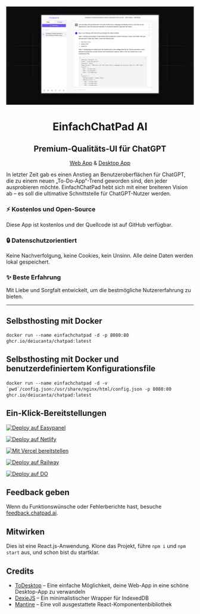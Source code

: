 ![EinfachChatPad AI](./banner.png)

<h1 align="center">EinfachChatPad AI</h1>
<h2 align="center">Premium-Qualitäts-UI für ChatGPT</h2>
<!-- <p align="center"><a href="https://chatpad.ai">Web App</a> & <a href="https://download.chatpad.ai">Desktop App</a></p> -->
<p align="center"><a href="https://chatpad.ai">Web App</a> & <a href="https://dl.todesktop.com/230313oyppkw40a">Desktop App</a></p>

In letzter Zeit gab es einen Anstieg an Benutzeroberflächen für ChatGPT, die zu einem neuen „To-Do-App“-Trend geworden sind, den jeder ausprobieren möchte. EinfachChatPad hebt sich mit einer breiteren Vision ab – es soll die ultimative Schnittstelle für ChatGPT-Nutzer werden.

### ⚡️ Kostenlos und Open-Source

Diese App ist kostenlos und der Quellcode ist auf GitHub verfügbar.

### 🔒 Datenschutzorientiert

Keine Nachverfolgung, keine Cookies, kein Unsinn. Alle deine Daten werden lokal gespeichert.

### ✨ Beste Erfahrung

Mit Liebe und Sorgfalt entwickelt, um die bestmögliche Nutzererfahrung zu bieten.

---

## Selbsthosting mit Docker

```
docker run --name einfachchatpad -d -p 8080:80 ghcr.io/deiucanta/chatpad:latest
```

## Selbsthosting mit Docker und benutzerdefiniertem Konfigurationsfile

```
docker run --name einfachchatpad -d -v `pwd`/config.json:/usr/share/nginx/html/config.json -p 8080:80 ghcr.io/deiucanta/chatpad:latest
```

## Ein-Klick-Bereitstellungen

<!-- Easypanel -->
[![Deploy auf Easypanel](https://easypanel.io/img/deploy-on-easypanel-40.svg)](https://easypanel.io/docs/templates/chatpad)

<!-- Netlify -->
[![Deploy auf Netlify](https://www.netlify.com/img/deploy/button.svg)](https://app.netlify.com/start/deploy?repository=https://github.com/deiucanta/chatpad)

<!-- Vercel -->
[![Mit Vercel bereitstellen](https://vercel.com/button)](https://vercel.com/new/clone?repository-url=https%3A%2F%2Fgithub.com%2Fdeiucanta%2Fchatpad&project-name=einfachchatpad&repository-name=einfachchatpad-vercel&demo-title=EinfachChatPad&demo-description=Die%20Offizielle%20EinfachChatPad%20Website&demo-url=https%3A%2F%2Fchatpad.ai&demo-image=https%3A%2F%2Fraw.githubusercontent.com%2Fdeiucanta%2Fchatpad%2Fmain%2Fbanner.png)

<!-- Railway -->
[![Deploy auf Railway](https://railway.app/button.svg)](https://railway.app/template/Ak6DUw?referralCode=9M8r62)

[![Deploy auf DO](https://www.deploytodo.com/do-btn-blue.svg)](https://cloud.digitalocean.com/apps/new?repo=https://github.com/deiucanta/chatpad/tree/main)

## Feedback geben

Wenn du Funktionswünsche oder Fehlerberichte hast, besuche [feedback.chatpad.ai](https://feedback.chatpad.ai).

## Mitwirken

Dies ist eine React.js-Anwendung. Klone das Projekt, führe `npm i` und `npm start` aus, und schon bist du startklar.

## Credits

- [ToDesktop](https://todesktop.com) – Eine einfache Möglichkeit, deine Web-App in eine schöne Desktop-App zu verwandeln
- [DexieJS](https://dexie.org) – Ein minimalistischer Wrapper für IndexedDB
- [Mantine](https://mantine.dev) – Eine voll ausgestattete React-Komponentenbibliothek